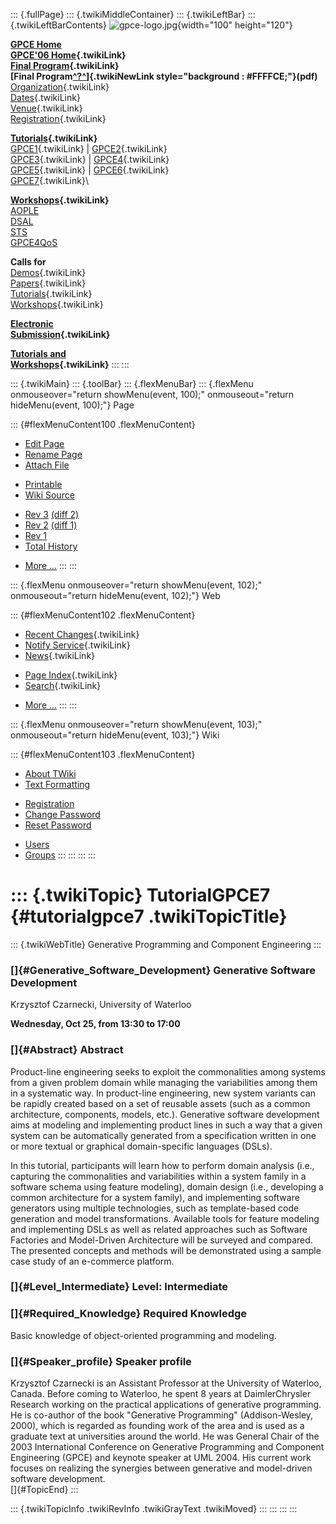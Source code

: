 ::: {.fullPage}
::: {.twikiMiddleContainer}
::: {.twikiLeftBar}
::: {.twikiLeftBarContents}
![gpce-logo.jpg](../pub/GPCE06/WebLeftBar/gpce-logo.jpg){width="100"
height="120"}

**[GPCE Home](http://www.gpce.org/)**\
**[GPCE\'06 Home](WebHome){.twikiLink}**\
**[Final Program](ConferenceProgram){.twikiLink}**\
**[Final
Program[^?^](http://www.program-transformation.org/edit/GPCE06/PubGPCE06WebHomeGpceProgrampdf?topicparent=GPCE06.TutorialGPCE7)]{.twikiNewLink
style="background : #FFFFCE;"}(pdf)**\
[Organization](ConferenceOrganization){.twikiLink}\
[Dates](ImportantDates){.twikiLink}\
[Venue](ConferenceVenue){.twikiLink}\
[Registration](ConferenceRegistration){.twikiLink}

**[Tutorials](GpceTutorials){.twikiLink}**\
[GPCE1](TutorialGPCE1){.twikiLink} \|
[GPCE2](TutorialGPCE2){.twikiLink}\
[GPCE3](TutorialGPCE3){.twikiLink} \|
[GPCE4](TutorialGPCE4){.twikiLink}\
[GPCE5](TutorialGPCE5){.twikiLink} \|
[GPCE6](TutorialGPCE6){.twikiLink}\
[GPCE7](TutorialGPCE7){.twikiLink}\

**[Workshops](GpceWorkshops){.twikiLink}**\
[AOPLE](http://www.softeng.ox.ac.uk/aople/)\
[DSAL](http://dsal06.dcc.uchile.cl/)\
[STS](http://www.program-transformation.org/Sts/STS06)\
[GPCE4QoS](http://www.cis.uab.edu/gpce-qos/)

**Calls for**\
[Demos](CallForDemonstrations){.twikiLink}\
[Papers](CallForPapers){.twikiLink}\
[Tutorials](CallForTutorials){.twikiLink}\
[Workshops](CallForWorkshops){.twikiLink}

**[Electronic\
Submission](ElectronicSubmission){.twikiLink}**

**[Tutorials and\
Workshops](TutorialsAndWorkshops){.twikiLink}**
:::
:::

::: {.twikiMain}
::: {.toolBar}
::: {.flexMenuBar}
::: {.flexMenu onmouseover="return showMenu(event, 100);" onmouseout="return hideMenu(event, 100);"}
Page

::: {#flexMenuContent100 .flexMenuContent}
-   [Edit
    Page](http://www.program-transformation.org/edit/GPCE06/TutorialGPCE7?t=1536827514)
-   [Rename
    Page](http://www.program-transformation.org/rename/GPCE06/TutorialGPCE7)
-   [Attach
    File](http://www.program-transformation.org/attach/GPCE06/TutorialGPCE7)

<!-- -->

-   [Printable](http://www.program-transformation.org/view/GPCE06/TutorialGPCE7?skin=print.pattern)
-   [Wiki
    Source](http://www.program-transformation.org/view/GPCE06/TutorialGPCE7?skin=text&raw=on&contenttype=text/plain)

<!-- -->

-   [Rev
    3](http://www.program-transformation.org/view/GPCE06/TutorialGPCE7?rev=1.3)
    [(diff 2)](http://www.program-transformation.org/rdiff/GPCE06/TutorialGPCE7?rev1=1.3&rev2=1.2)
-   [Rev
    2](http://www.program-transformation.org/view/GPCE06/TutorialGPCE7?rev=1.2)
    [(diff 1)](http://www.program-transformation.org/rdiff/GPCE06/TutorialGPCE7?rev1=1.2&rev2=1.1)
-   [Rev
    1](http://www.program-transformation.org/view/GPCE06/TutorialGPCE7?rev=1.1)
-   [Total
    History](http://www.program-transformation.org/rdiff/GPCE06/TutorialGPCE7)

<!-- -->

-   [More
    \...](http://www.program-transformation.org/oops/GPCE06/TutorialGPCE7?template=oopsmore&param1=1.3&param2=1.3)
:::
:::

::: {.flexMenu onmouseover="return showMenu(event, 102);" onmouseout="return hideMenu(event, 102);"}
Web

::: {#flexMenuContent102 .flexMenuContent}
-   [Recent
    Changes](http://www.program-transformation.org/GPCE06/WebChanges){.twikiLink}
-   [Notify Service](WebNotify){.twikiLink}
-   [News](WebNews){.twikiLink}

<!-- -->

-   [Page
    Index](http://www.program-transformation.org/GPCE06/WebIndex){.twikiLink}
-   [Search](WebSearch){.twikiLink}

<!-- -->

-   [More
    \...](http://www.program-transformation.org/oops/GPCE06/TutorialGPCE7?template=oopsmore&param1=1.3&param2=1.3)
:::
:::

::: {.flexMenu onmouseover="return showMenu(event, 103);" onmouseout="return hideMenu(event, 103);"}
Wiki

::: {#flexMenuContent103 .flexMenuContent}
-   [About
    TWiki](http://www.program-transformation.org/view/TWiki/WebHome)
-   [Text
    Formatting](http://www.program-transformation.org/view/TWiki/TextFormattingRules)

<!-- -->

-   [Registration](http://www.program-transformation.org/view/TWiki/TWikiRegistration)
-   [Change
    Password](http://www.program-transformation.org/view/TWiki/ChangePassword)
-   [Reset
    Password](http://www.program-transformation.org/view/TWiki/ResetPassword)

<!-- -->

-   [Users](http://www.program-transformation.org/view/Main/TWikiUsers)
-   [Groups](http://www.program-transformation.org/view/Main/TWikiGroups)
:::
:::
:::
:::

::: {.twikiTopic}
TutorialGPCE7 {#tutorialgpce7 .twikiTopicTitle}
=============

::: {.twikiWebTitle}
Generative Programming and Component Engineering
:::

### []{#Generative_Software_Development} Generative Software Development

Krzysztof Czarnecki, University of Waterloo

**Wednesday, Oct 25, from 13:30 to 17:00**

### []{#Abstract} Abstract

Product-line engineering seeks to exploit the commonalities among
systems from a given problem domain while managing the variabilities
among them in a systematic way. In product-line engineering, new system
variants can be rapidly created based on a set of reusable assets (such
as a common architecture, components, models, etc.). Generative software
development aims at modeling and implementing product lines in such a
way that a given system can be automatically generated from a
specification written in one or more textual or graphical
domain-specific languages (DSLs).

In this tutorial, participants will learn how to perform domain analysis
(i.e., capturing the commonalities and variabilities within a system
family in a software schema using feature modeling), domain design
(i.e., developing a common architecture for a system family), and
implementing software generators using multiple technologies, such as
template-based code generation and model transformations. Available
tools for feature modeling and implementing DSLs as well as related
approaches such as Software Factories and Model-Driven Architecture will
be surveyed and compared. The presented concepts and methods will be
demonstrated using a sample case study of an e-commerce platform.

### []{#Level_Intermediate} Level: Intermediate

### []{#Required_Knowledge} Required Knowledge

Basic knowledge of object-oriented programming and modeling.

### []{#Speaker_profile} Speaker profile

Krzysztof Czarnecki is an Assistant Professor at the University of
Waterloo, Canada. Before coming to Waterloo, he spent 8 years at
DaimlerChrysler Research working on the practical applications of
generative programming. He is co-author of the book \"Generative
Programming\" (Addison-Wesley, 2000), which is regarded as founding work
of the area and is used as a graduate text at universities around the
world. He was General Chair of the 2003 International Conference on
Generative Programming and Component Engineering (GPCE) and keynote
speaker at UML 2004. His current work focuses on realizing the synergies
between generative and model-driven software development.\
[]{#TopicEnd}
:::

::: {.twikiTopicInfo .twikiRevInfo .twikiGrayText .twikiMoved}
:::
:::
:::
:::
